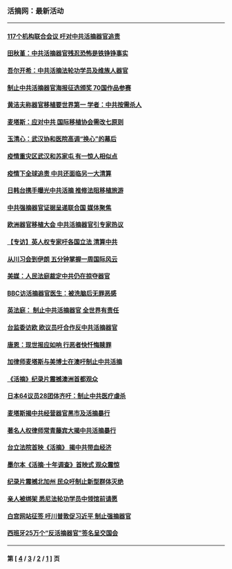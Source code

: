 ### 活摘网：最新活动
---
#### [117个机构联合会议 吁对中共活摘器官追责](../../pages/nf5883/n12775087.md?06030430) 
#### [田秋堇：中共活摘器官残忍恐怖是铁铮铮事实](../../pages/nf5883/n12702148.md?06030430) 
#### [吾尔开希：中共活摘法轮功学员及维族人器官](../../pages/nf5883/n12693197.md?06030430) 
#### [制止中共活摘器官海报征选颁奖 70国作品参赛](../../pages/nf5883/n12692050.md?06030430) 
#### [黄洁夫称器官移植要世界第一 学者：中共按需杀人](../../pages/nf5883/n12572329.md?06030430) 
#### [麦塔斯：应对中共 国际移植协会需改七原则](../../pages/nf5883/n12514711.md?06030430) 
#### [玉清心：武汉协和医院高调“换心”的幕后](../../pages/nf5883/n12298730.md?06030430) 
#### [疫情重灾区武汉和苏家屯 有一惊人相似点](../../pages/nf5883/n12150824.md?06030430) 
#### [疫情下全球追责 中共还面临另一大清算](../../pages/nf5883/n12070397.md?06030430) 
#### [日韩台携手曝光中共活摘 推修法阻移植旅游](../../pages/nf5883/n11712046.md?06030430) 
#### [中共强摘器官证据呈递联合国 媒体聚焦](../../pages/nf5883/n11546426.md?06030430) 
#### [欧洲器官移植大会 中共活摘器官引专家热议](../../pages/nf5883/n11539095.md?06030430) 
#### [【专访】英人权专家吁各国立法 清算中共](../../pages/nf5883/n11367315.md?06030430) 
#### [从川习会到伊朗 五分钟掌握一周国际风云](../../pages/nf5883/n11338520.md?06030430) 
#### [美媒：人民法庭裁定中共仍在掠夺器官](../../pages/nf5883/n11334897.md?06030430) 
#### [BBC访活摘器官医生：被洗脑后无罪恶感](../../pages/nf5883/n11335935.md?06030430) 
#### [英法庭： 制止中共活摘器官 全世界有责任](../../pages/nf5883/n11330691.md?06030430) 
#### [台监委访欧 欧议员吁合作反中共活摘器官](../../pages/nf5883/n11109190.md?06030430) 
#### [唐恩：现世报应如响 行恶者快忏悔赎罪](../../pages/nf5883/n11104016.md?06030430) 
#### [加律师麦塔斯与美博士在澳吁制止中共活摘](../../pages/nf5883/n10724764.md?06030430) 
#### [《活摘》纪录片震撼澳洲首都观众](../../pages/nf5883/n10722747.md?06030430) 
#### [日本64议员28团体齐吁：制止中共医疗虐杀](../../pages/nf5883/n10587757.md?06030430) 
#### [麦塔斯揭中共经营器官黑市及活摘暴行](../../pages/nf5883/n10442407.md?06030430) 
#### [著名人权律师常青藤宾大揭中共活摘暴行](../../pages/nf5883/n10318181.md?06030430) 
#### [台立法院首映《活摘》 揭中共带血经济](../../pages/nf5883/n9938847.md?06030430) 
#### [墨尔本《活摘·十年调查》首映式 观众震惊](../../pages/nf5883/n9522572.md?06030430) 
#### [纪录片震撼北加州 民众吁制止新型群体灭绝](../../pages/nf5883/n9188314.md?06030430) 
#### [亲人被绑架 悉尼法轮功学员中领馆前请愿](../../pages/nf5883/n9056753.md?06030430) 
#### [白宫网站征签 吁川普敦促习近平 制止强摘器官](../../pages/nf5883/n9009661.md?06030430) 
#### [西班牙25万个“反活摘器官”签名呈交国会](../../pages/nf5883/n8846163.md?06030430) 

---
#### 第 [ [4](./4.md?06030430) / [3](./3.md?06030430) / [2](./2.md?06030430) / [1](./1.md?06030430) ] 页
